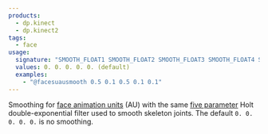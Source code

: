 ```yaml
---
products:
  - dp.kinect
  - dp.kinect2
tags:
  - face
usage:
  signature: "SMOOTH_FLOAT1 SMOOTH_FLOAT2 SMOOTH_FLOAT3 SMOOTH_FLOAT4 SMOOTH_FLOAT5"
  values: 0. 0. 0. 0. 0. (default)
  examples:
    - "@facesuausmooth 0.5 0.1 0.5 0.1 0.1"
---
```


Smoothing for [face animation units](facesuau.md) (AU) with the same
[five parameter](smoothing.md#holt) Holt double-exponential filter used
to smooth skeleton joints. The default `0. 0. 0. 0. 0.` is no smoothing.
